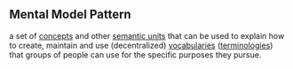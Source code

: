 ## Mental Model Pattern

a set of <a href="https://essif-lab.github.io/framework/docs/terms/concept" hovertext="Concept: the ideas/thoughts behind a classification of Entities (what makes Entities in that class 'the same').">concepts</a> and other <a href="https://tno-terminology-design.github.io/tev2-specifications/docs/terms/semantic-unit" hovertext="a basic building block of meaning or representation that exists within the 'mind' of a party, e.g., a concept, relation, or property. Parties use terms (words/phrases) to refer to these intangible building blocks.">semantic units</a> that can be used to explain how to create, maintain and use (decentralized) <a href="https://essif-lab.github.io/framework/docs/terms/vocabulary" hovertext="Vocabulary: the sum or stock of words employed by a language, group, individual, or work or in a field of knowledge.">vocabularies</a> (<a href="https://essif-lab.github.io/framework/docs/terms/terminology" hovertext="Terminology (in/of a Scope): the set of terms that are used within a single Scope to refer to a single Definition, enabling Parties to reason and communicate ideas they have about one or more specific topics.">terminologies</a>) that groups of people can use for the specific purposes they pursue.

